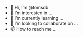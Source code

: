 - 👋 Hi, I’m @tomsdb
- 👀 I’m interested in ...
- 🌱 I’m currently learning ...
- 💞️ I’m looking to collaborate on ...
- 📫 How to reach me ...

<!---
tomsdb/tomsdb is a ✨ special ✨ repository because its `README.md` (this file) appears on your GitHub profile.
You can click the Preview link to take a look at your changes.
--->
